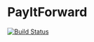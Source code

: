 # PayItForward
[![Build Status](https://travis-ci.com/remote-software-fa20-PayItForward/PayItForward.svg?branch=main)](https://travis-ci.com/remote-software-fa20-PayItForward/PayItForward)
